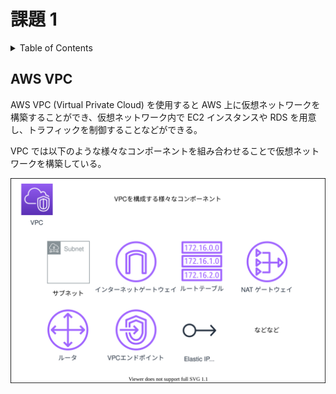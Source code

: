 # 課題 1

<!-- START doctoc generated TOC please keep comment here to allow auto update -->
<!-- DON'T EDIT THIS SECTION, INSTEAD RE-RUN doctoc TO UPDATE -->
<details>
<summary>Table of Contents</summary>

- [AWS VPC](#aws-vpc)

</details>
<!-- END doctoc generated TOC please keep comment here to allow auto update -->

## AWS VPC

AWS VPC (Virtual Private Cloud) を使用すると AWS 上に仮想ネットワークを構築することができ、仮想ネットワーク内で EC2 インスタンスや RDS を用意し、トラフィックを制御することなどができる。

VPC では以下のような様々なコンポーネントを組み合わせることで仮想ネットワークを構築している。

![](assets/vpc_component.drawio.svg)
